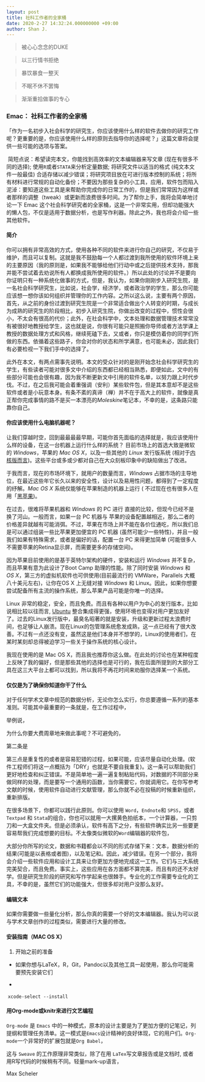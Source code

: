 ```yaml
---
layout: post
title: 社科工作者的全家桶
date: 2020-2-27 14:32:24.000000000 +09:00
author: Shan J.
---
```


> 被心心念念的DUKE

> 以三行情书拒绝

> 暴饮暴食一整天

> 不眠不休不罢悔

> 渐渐重拾做事的专心


### Emac： 社科工作者的全家桶

「作为一名初步入社会科学的研究生，你应该使用什么样的软件去做你的研究工作呢？更重要的是，你应该使用什么样的原则去指导你的选择呢？」这篇文章将会提供一些可能的选项与答案。

​	简短点说：希望读完本文，你能找到高效率的文本编辑器来写文章 (现在有很多不同的选择); 使用`R`或者`STATA`来分析定量数据; 将研究文件以适当的格式 (纯文本文件一般最佳) 合适存储以减少错误；将研究项目放在可进行版本控制的系统；将所有材料进行常规的自动化备份；不要因为那些复杂的小工具，应用，软件包而陷入泥淖：要知道这些工具是来帮助你完成你的日常工作的，但是我们常常因为这样或者那样的调整（tweak）或更新而浪费很多时间。为了帮你上手，我将会简单地讨论一下 Emac 这个社会科学研究者的全家桶，这是一个非常实用，但却功能强大的懒人包，不仅是适用于数据分析，也是写作利器。除此之外，我也将会介绍一些其他软件。


#### 简介

​	你可以拥有非常高效的方式，使用各种不同的软件来进行你自己的研究，不仅易于维护，而且可以复制。这就是我不鼓励每一个人都过渡到我所使用的软件环境上来的主要原因（我的原则是，如果我不能够给他们行动中或之后提供技术支持，那我并能不尝试着去劝说所有人都换成我所使用的软件。）所以此处的讨论并不是要向你证明只有一种系统化做事的方式，但是，我认为，如果你刚刚步入研究生院，是一名社会科学研究生，比如说，社会学，经济学，或者政治学的学生，那么你可能应该想一想你该如何组织并管理你的工作内容。之所以这么说，主要有两个原因，首先，从之前的身份过渡到研究生院是一个非常适合做出个人转变的时期，与成长为成熟的研究生的阶段相比，初步入研究生院，你做出改变的过程中，惯性会很小，不太会有很高的代价；此外，在社会科学中，文本处理和数据管理技术常常没有被很好地教授给学生，这也就是说，你很有可能只是照搬你导师或者方法学课上教授的数据处理方式和风格，继续死磕下去，又或者，你只是模仿着你的同学们所做的东西。依循着这些路子，你会对你的状态和所学满意，也可能未必，因此我们有必要检视一下我们手中的选择了。

此外在本文，有两点需事先说明。本文的受众针对的是刚开始念社会科学研究生的学生，有些读者可能对很多文中介绍的东西都已经相当熟悉，即便如此，文中的有些部分可能也会很有趣，因为我不断更新文中引用的软件名单，以努力跟上时代步伐。不过，在之后我可能会着重强调（安利）某些软件包，但是其本意却不是这些软件或者是小玩意本身。有条不紊的真谛（禅）并不在于高大上的软件，就像是真正帮你完成事情的路不是买一本漂亮的*Moleskine*笔记本，不幸的是，这条路只能靠你自己。																																	

#### 你应该使用什么电脑机器呢？

让我们穿越时空，回到最最最最早期，可能你首先面临的选择就是，我应该使用什么样的设备，在这一台机器上运行什么样的系统？ 目前市场上的首选大致是微软的 *Windows*，苹果的 *Mac OS X*，以及一些其他的 *Linux* 发行版系统 (相对于[内核版而言](https://program-think.blogspot.com/2013/10/linux-distributions-guide.html#head-1))。这些平台或多或少都对自己在大众刻板印象中的缺陷做出了改进。

于我而言，现在的市场环境下，就用户的数量而言，*Windows* 占据市场的主导地位，在最近这些年它长久以来的安全性，设计以及易用性问题，都得到了一定程度的纾解。*Mac OS X* 系统仅能够在苹果制造的机器上运行 ( 不过现在也有很多人在用「[黑苹果](https://zhuanlan.zhihu.com/p/55256660))。

在过去，很难将苹果机器和 *Windows* 的 PC 进行 直接的比较，但现今已经不是换了河山。一般而言，如果一台 PC 机器与 苹果的设备配置越相近，那么二者的价格差异就越有可能消弭。不过，苹果在市场上并不能在各价位通吃，所以我们总是可以通过组装一些比苹果更加便宜的 PC 机器 (虽然可能少一些特性)，并且一般我们如果有特殊需求，或者是偏好的话，配置一台 PC 来得更加简单 (可能很多人 不需要苹果的Retina显示屏，而需要更多的存储空间)。

因为苹果目前使用的是基于英特尔架构的硬件，安装和运行 *Windows* 并不复杂，而且苹果有意为此设计了Boot Camp 助理的性能。除了同时安装 *Windows* 和 *OS X*，第三方的虚拟机软件也可供使用(目前最流行的 VMWare，Parallels 大概八十美元左右)，让你在OS X 上无缝对接 *Windows* 和 Linux。因此，如果你想要尝试配备所有主流的操作系统，那么苹果产品可能是你唯一的选择。

Linux 非常的稳定，安全，而且免费。而且有各种以用户为中心的发行版本，比如说相比较以往而言, [Ubuntu](https://ubuntu.com/) 整合集成得更强，使用环境也变得对用户更加友好了。过去的Linux发行版中，最臭名昭著的就是安装，升级和更新过程太浪费时间，也足够让人崩溃。现在Linux的包管理系统愈发成熟，这一点已经有了很大改善。不过有一点还没有变，虽然这是他们本身并不想学的，Linux的使用者们，在某时某刻却总得被迫学习一些关于操作系统的核心设计。

我现在使用的是 Mac OS X，而且我也推荐你这么做。在此处的讨论也在某种程度上反映了我的偏好，但是那些其他的选择也是可行的，我在后面所提到的大部分工具在这三大平台上都可以找到，所以我将不再花时间来劝服你选择某一个系统。

#### 仅仅是为了确保你知道你干了什么

对于任何学术文章中规范的数据分析，无论你怎么实行，你总要遵循一系列的基本准则。可能其中最重要的一条就是，在工作过程中，

举例说，

为什么你要大费周章地来做此事呢？不可避免的，

第二条是

第三点是重复性的或者是容易犯错的过程，如果可能，应该尽量自动化处理。(软件工程师们将这一点概括为「DRY」也就是不要自我重复)。这一条可以帮助我们更好地检查和纠正错误。不是简单地一遍一遍复制粘贴代码，对数据的不同部分来做同样的处理，而是要写一个通用的函数，当你需要它，你就调用它。在你写参考文献的时候，使用软件自动进行文献管理，那么你就不必在投稿的时候重新组织，重新排版。

在很多场景下，你都可以践行此原则。你可以使用 `Word`，`Endnote`和 `SPSS`，或者 `Textpad` 和 `Stata`的组合，你也可以就用一大摞黄色拍纸本，一个计算器，一只剪刀和一大盒文件夹。但是必须承认，软件有高下之分，有些软件确实比另一些要更容易帮我们完成想要的目标。不太像类似微软的`Word`编辑器的软件包，

大部分你所写的论文，数据和书籍都会以不同的形式存储下来：文本，数据分析的结果(可能是以表格或者图)，以及笔记和。因此，减少错误。在另一个部分，我将会介绍一些软件应用和设计工具来让你更加方便地完成这一工作。它们与三大系统完美契合，而且免费。事实上，这些应用在各方面都不算完美，而且有的还不太好学。但是研究生阶段的研究和写作学起来也很棘手。专业化的工作需要专业化的工具，不幸的是，虽然它们的功能强大，但很多却对用户没那么友好。

#### 编辑文本

如果你需要做一些量化分析，那么你真的需要一个好的文本编辑器。我认为可以说与学术文章创作的过程类似，需要进行大量的修改。



#### 安装指南（MAC OS X）

1. 开始之前的准备

- 如果你想与LaTeX，R，Git，Pandoc以及其他工具一起使用，那么你可能需要预先安装它们

-  

  ​		`xcode-select --install`



#### 用Org-mode或knitr来进行文艺编程

`Org-mode` 是 `Emacs` 中的一种模式，原本的设计主要是为了更加方便的记笔记，列提纲和管理任务清单。这一模式是`Emacs`设计精神的良好体现，它的用户们。`Org-mode`一个非常好的扩展包就是`Org Babel`，

这与 `Sweave` 的工作原理非常类似，除了在用 `LaTex`写文章报告或是文档时, 或者用R写代码的时候稍有不同。轻量mark-up语言，






Max Scheler
